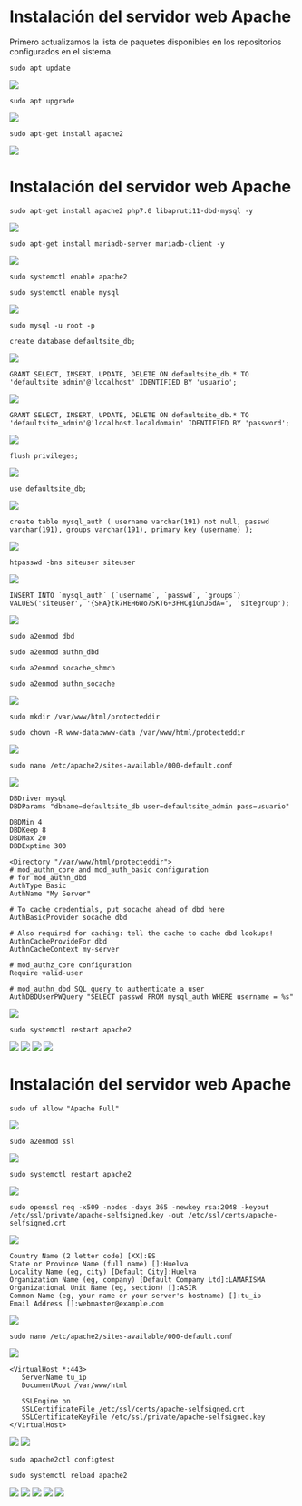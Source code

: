 # Instalación del servidor web Apache

Primero actualizamos la lista de paquetes disponibles en los repositorios configurados en el sistema.

```
sudo apt update
```

![](/Tema1/img3/Screenshot_20.png)

```
sudo apt upgrade
```

![](/Tema1/img3/Screenshot_21.png)

```
sudo apt-get install apache2
```

![](/Tema1/img3/Screenshot_22.png)

# Instalación del servidor web Apache

```
sudo apt-get install apache2 php7.0 libapruti11-dbd-mysql -y
```

![](/Tema1/img3/Screenshot_23.png)

```
sudo apt-get install mariadb-server mariadb-client -y
```

![](/Tema1/img3/Screenshot_24.png)

```
sudo systemctl enable apache2
```

```
sudo systemctl enable mysql
```

![](/Tema1/img3/Screenshot_25.png)

```
sudo mysql -u root -p
```

```
create database defaultsite_db;
```

![](/Tema1/img3/Screenshot_26.png)

```
GRANT SELECT, INSERT, UPDATE, DELETE ON defaultsite_db.* TO 'defaultsite_admin'@'localhost' IDENTIFIED BY 'usuario';
```

![](/Tema1/img3/Screenshot_27.png)

```
GRANT SELECT, INSERT, UPDATE, DELETE ON defaultsite_db.* TO 'defaultsite_admin'@'localhost.localdomain' IDENTIFIED BY 'password';
```

![](/Tema1/img3/Screenshot_28.png)

```
flush privileges;
```

![](/Tema1/img3/Screenshot_29.png)

```
use defaultsite_db;
```

![](/Tema1/img3/Screenshot_30.png)

```
create table mysql_auth ( username varchar(191) not null, passwd varchar(191), groups varchar(191), primary key (username) );
```

![](/Tema1/img3/Screenshot_31.png)

```
htpasswd -bns siteuser siteuser
```

![](/Tema1/img3/Screenshot_32.png)

```
INSERT INTO `mysql_auth` (`username`, `passwd`, `groups`) VALUES('siteuser', '{SHA}tk7HEH6Wo7SKT6+3FHCgiGnJ6dA=', 'sitegroup');
```

![](/Tema1/img3/Screenshot_33.png)

```
sudo a2enmod dbd
```

```
sudo a2enmod authn_dbd
```

```
sudo a2enmod socache_shmcb
```

```
sudo a2enmod authn_socache
```

![](/Tema1/img3/Screenshot_34.png)

```
sudo mkdir /var/www/html/protecteddir
```

```
sudo chown -R www-data:www-data /var/www/html/protecteddir
```

![](/Tema1/img3/Screenshot_35.png)

```
sudo nano /etc/apache2/sites-available/000-default.conf
```

![](/Tema1/img3/Screenshot_36.png)

```
DBDriver mysql
DBDParams "dbname=defaultsite_db user=defaultsite_admin pass=usuario"
 
DBDMin 4 
DBDKeep 8 
DBDMax 20 
DBDExptime 300
 
<Directory "/var/www/html/protecteddir"> 
# mod_authn_core and mod_auth_basic configuration 
# for mod_authn_dbd 
AuthType Basic 
AuthName "My Server"
 
# To cache credentials, put socache ahead of dbd here 
AuthBasicProvider socache dbd
 
# Also required for caching: tell the cache to cache dbd lookups! 
AuthnCacheProvideFor dbd 
AuthnCacheContext my-server
 
# mod_authz_core configuration 
Require valid-user
 
# mod_authn_dbd SQL query to authenticate a user 
AuthDBDUserPWQuery "SELECT passwd FROM mysql_auth WHERE username = %s"
```

![](/Tema1/img3/Screenshot_37.png)

```
sudo systemctl restart apache2
```

![](/Tema1/img3/Screenshot_38.png)
![](/Tema1/img3/Screenshot_39.png)
![](/Tema1/img3/Screenshot_40.png)
![](/Tema1/img3/Screenshot_41.png)

# Instalación del servidor web Apache

```
sudo uf allow "Apache Full"
```

![](/Tema1/img3/Screenshot_42.png)

```
sudo a2enmod ssl
```

![](/Tema1/img3/Screenshot_43.png)

```
sudo systemctl restart apache2
```

![](/Tema1/img3/Screenshot_44.png)

```
sudo openssl req -x509 -nodes -days 365 -newkey rsa:2048 -keyout /etc/ssl/private/apache-selfsigned.key -out /etc/ssl/certs/apache-selfsigned.crt
```

![](/Tema1/img3/Screenshot_45.png)

```
Country Name (2 letter code) [XX]:ES
State or Province Name (full name) []:Huelva
Locality Name (eg, city) [Default City]:Huelva
Organization Name (eg, company) [Default Company Ltd]:LAMARISMA
Organizational Unit Name (eg, section) []:ASIR
Common Name (eg, your name or your server's hostname) []:tu_ip
Email Address []:webmaster@example.com
```

![](/Tema1/img3/Screenshot_46.png)

```
sudo nano /etc/apache2/sites-available/000-default.conf
```

![](/Tema1/img3/Screenshot_47.png)

```
<VirtualHost *:443>
   ServerName tu_ip
   DocumentRoot /var/www/html
```

```
   SSLEngine on
   SSLCertificateFile /etc/ssl/certs/apache-selfsigned.crt
   SSLCertificateKeyFile /etc/ssl/private/apache-selfsigned.key
</VirtualHost>
```

![](/Tema1/img3/Screenshot_48.png)
![](/Tema1/img3/Screenshot_49.png)

```
sudo apache2ctl configtest
```

```
sudo systemctl reload apache2
```

![](/Tema1/img3/Screenshot_50.png)
![](/Tema1/img3/Screenshot_54.png)
![](/Tema1/img3/Screenshot_55.png)
![](/Tema1/img3/Screenshot_56.png)
![](/Tema1/img3/Screenshot_57.png)

